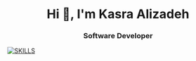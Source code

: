 <h1 align="center">Hi 👋, I'm Kasra Alizadeh</h1>
<h3 align="center">Software Developer</h3>

[![SKILLS](https://skillicons.dev/icons?i=rust,go,nodejs,nestjs,react,linux,nginx,redis,postgres,mysql,git,docker,bash,js,ts)](https://skillicons.dev)


